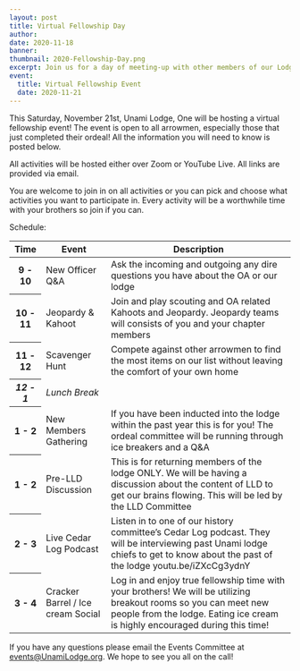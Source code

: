 ```yaml
---
layout: post
title: Virtual Fellowship Day
author:
date: 2020-11-18
banner:
thumbnail: 2020-Fellowship-Day.png
excerpt: Join us for a day of meeting-up with other members of our Lodge.
event:
  title: Virtual Fellowship Event
  date: 2020-11-21
---
```


This Saturday, November 21st, Unami Lodge, One will be hosting a virtual fellowship event! The event is open to all arrowmen, especially those that just completed their ordeal! All the information you will need to know is posted below.

All activities will be hosted either over Zoom or YouTube Live. All links are provided via email.

You are welcome to join in on all activities or you can pick and choose what activities you want to participate in. Every activity will be a worthwhile time with your brothers so join if you can.

Schedule:

<table>
  <thead>
    <tr>
      <th>Time</th>
      <th>Event</th>
      <th>Description</th>
    </tr>
  </thead>
  <tbody>
    <tr>
      <th>9 - 10</th>
      <td>New Officer Q&amp;A</td>
      <td>Ask the incoming and outgoing any dire questions you have about the OA or our lodge</td>
    </tr>
    <tr>
      <th>10 - 11</th>
      <td>Jeopardy &amp; Kahoot</td>
      <td>Join and play scouting and OA related Kahoots and Jeopardy. Jeopardy teams will consists of you and your chapter members</td>
    </tr>
    <tr>
      <th>11 - 12</th>
      <td>Scavenger Hunt</td>
      <td>Compete against other arrowmen to find the most items on our list without leaving the comfort of your own home</td>
    </tr>
    <tr>
      <th><em>12 - 1</em></th>
      <td><em>Lunch Break</em></td>
      <td></td>
    </tr>
    <tr>
      <th>1 - 2</th>
      <td>New Members Gathering</td>
      <td>If you have been inducted into the lodge within the past year this is for you! The ordeal committee will be running through ice breakers and a Q&amp;A</td>
    </tr>
    <tr>
      <th>1 - 2</th>
      <td>Pre-LLD Discussion</td>
      <td>This is for returning members of the lodge ONLY. We will be having a discussion about the content of LLD to get our brains flowing. This will be led by the LLD Committee</td>
    </tr>
    <tr>
      <th>2 - 3</th>
      <td>Live Cedar Log Podcast</td>
      <td>Listen in to one of our history committee’s Cedar Log podcast. They will be interviewing past Unami lodge chiefs to get to know about the past of the lodge youtu.be/iZXcCg3ydnY</td>
    </tr>
    <tr>
      <th>3 - 4</th>
      <td>Cracker Barrel / Ice cream Social</td>
      <td>Log in and enjoy true fellowship time with your brothers! We will be utilizing breakout rooms so you can meet new people from the lodge. Eating ice cream is highly encouraged during this time!</td>
    </tr>
  </tbody>
</table>


If you have any questions please email the Events Committee at [events@UnamiLodge.org](/contact?recipient=events). We hope to see you all on the call!
